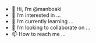 - 👋 Hi, I’m @manboaki
- 👀 I’m interested in ...
- 🌱 I’m currently learning ...
- 💞️ I’m looking to collaborate on ...
- 📫 How to reach me ...

<!---
manboaki/manboaki is a ✨ special ✨ repository because its `README.md` (this file) appears on your GitHub profile.
You can click the Preview link to take a look at your changes.
--->
